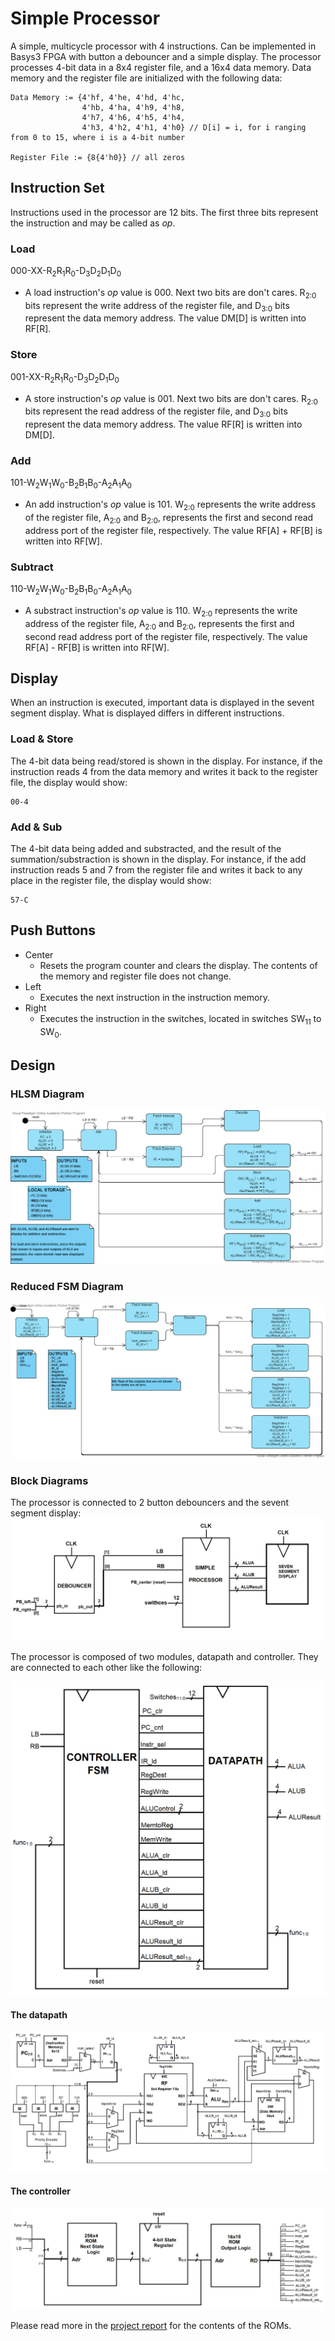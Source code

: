 # Simple Processor

A simple, multicycle processor with 4 instructions. Can be implemented in Basys3 FPGA with button a debouncer and a simple display. The processor processes 4-bit data in a 8x4 register file, and a 16x4 data memory. Data memory and the register file are initialized with the following data:
````
Data Memory := {4'hf, 4'he, 4'hd, 4'hc,
                4'hb, 4'ha, 4'h9, 4'h8,
                4'h7, 4'h6, 4'h5, 4'h4,
                4'h3, 4'h2, 4'h1, 4'h0} // D[i] = i, for i ranging from 0 to 15, where i is a 4-bit number

Register File := {8{4'h0}} // all zeros

````

## Instruction Set
Instructions used in the processor are 12 bits. The first three bits represent the instruction and may be called as *op*.

### Load

000-XX-R<sub>2</sub>R<sub>1</sub>R<sub>0</sub>-D<sub>3</sub>D<sub>2</sub>D<sub>1</sub>D<sub>0</sub>
* A load instruction's *op* value is 000. Next two bits are don't cares. R<sub>2:0</sub> bits represent the write address of the register file, and D<sub>3:0</sub> bits represent the data memory address. The value DM[D] is written into RF[R].
### Store
001-XX-R<sub>2</sub>R<sub>1</sub>R<sub>0</sub>-D<sub>3</sub>D<sub>2</sub>D<sub>1</sub>D<sub>0</sub>

* A store instruction's *op* value is 001. Next two bits are don't cares. R<sub>2:0</sub> bits represent the read address of the register file, and D<sub>3:0</sub> bits represent the data memory address. The value RF[R] is written into DM[D].
### Add
101-W<sub>2</sub>W<sub>1</sub>W<sub>0</sub>-B<sub>2</sub>B<sub>1</sub>B<sub>0</sub>-A<sub>2</sub>A<sub>1</sub>A<sub>0</sub>

* An add instruction's *op* value is 101. W<sub>2:0</sub> represents the write address of the register file, A<sub>2:0</sub> and B<sub>2:0</sub>, represents the first and second read address port of the register file, respectively. The value RF[A] + RF[B] is written into RF[W].
### Subtract
110-W<sub>2</sub>W<sub>1</sub>W<sub>0</sub>-B<sub>2</sub>B<sub>1</sub>B<sub>0</sub>-A<sub>2</sub>A<sub>1</sub>A<sub>0</sub>

* A substract instruction's *op* value is 110. W<sub>2:0</sub> represents the write address of the register file, A<sub>2:0</sub> and B<sub>2:0</sub>, represents the first and second read address port of the register file, respectively. The value RF[A] - RF[B] is written into RF[W].

## Display
When an instruction is executed, important data is displayed in the sevent segment display. What is displayed differs in different instructions.

### Load & Store
The 4-bit data being read/stored is shown in the display. For instance, if the instruction reads 4 from the data memory and writes it back to the register file, the display would show:
````
00-4
````
### Add & Sub
The 4-bit data being added and substracted, and the result of the summation/substraction is shown in the display. For instance, if the add instruction reads 5 and 7 from the register file and writes it back to any place in the register file, the display would show:
````
57-C
````
## Push Buttons

- Center
  - Resets the program counter and clears the display. The contents of the memory and register file does not change.
- Left
  - Executes the next instruction in the instruction memory.
- Right
  - Executes the instruction in the switches, located in switches SW<sub>11</sub> to SW<sub>0</sub>.

## Design

### HLSM Diagram
![HLSM diagram](https://github.com/zubeyir-bodur/Simple-Processor/blob/master/img/HLSM%20diagram.vpd%20(1).png)

### Reduced FSM Diagram
![Controller FSM](https://github.com/zubeyir-bodur/Simple-Processor/blob/master/img/Controller%20FSM.vpd%20(1).png)

### Block Diagrams

The processor is connected to 2 button debouncers and the sevent segment display:
![Top Module](https://github.com/zubeyir-bodur/Simple-Processor/blob/master/img/topmost%20module.png)

The processor is composed of two modules, datapath and controller. They are connected to each other like the following:

![Processor](https://github.com/zubeyir-bodur/Simple-Processor/blob/master/img/top%20module.png)

#### The datapath

![Datapath](https://github.com/zubeyir-bodur/Simple-Processor/blob/master/img/datapath.png)

#### The controller
![Controller](https://github.com/zubeyir-bodur/Simple-Processor/blob/master/img/Controller.png)

Please read more in the [project report](https://github.com/zubeyir-bodur/Simple-Processor/blob/master/Report.pdf) for the contents of the ROMs.
